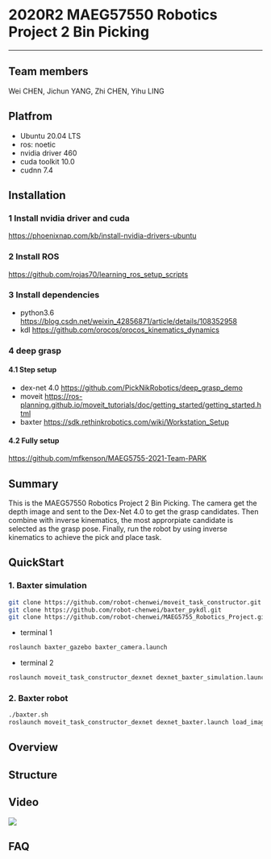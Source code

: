 # 2020R2 MAEG57550 Robotics Project 2 Bin Picking
------

## Team members
Wei CHEN, Jichun YANG, Zhi CHEN, Yihu LING

## Platfrom
+ Ubuntu 20.04 LTS
+ ros: noetic 
+ nvidia driver 460
+ cuda toolkit 10.0
+ cudnn 7.4

## Installation

### 1 Install nvidia driver and cuda
https://phoenixnap.com/kb/install-nvidia-drivers-ubuntu

### 2 Install ROS
https://github.com/rojas70/learning_ros_setup_scripts

### 3 Install dependencies
+ python3.6
https://blog.csdn.net/weixin_42856871/article/details/108352958
+ kdl
https://github.com/orocos/orocos_kinematics_dynamics

### 4 deep grasp
#### 4.1 Step setup
- dex-net 4.0
https://github.com/PickNikRobotics/deep_grasp_demo
- moveit
https://ros-planning.github.io/moveit_tutorials/doc/getting_started/getting_started.html
- baxter
https://sdk.rethinkrobotics.com/wiki/Workstation_Setup

#### 4.2 Fully setup
https://github.com/mfkenson/MAEG5755-2021-Team-PARK

## Summary
This is the MAEG57550 Robotics Project 2 Bin Picking.
The camera get the depth image and sent to the Dex-Net 4.0 to get the grasp candidates.
Then combine with inverse kinematics, the most approrpiate candidate is selected as the grasp pose.
Finally, run the robot by using inverse kinematics to achieve the pick and place task.

## QuickStart

### 1. Baxter simulation
```bash
git clone https://github.com/robot-chenwei/moveit_task_constructor.git
git clone https://github.com/robot-chenwei/baxter_pykdl.git
git clone https://github.com/robot-chenwei/MAEG5755_Robotics_Project.git
```
+ terminal 1
```bash
roslaunch baxter_gazebo baxter_camera.launch
```
+ terminal 2
```bash
roslaunch moveit_task_constructor_dexnet dexnet_baxter_simulation.launch load_image:=false
```

### 2. Baxter robot
```bash
./baxter.sh
roslaunch moveit_task_constructor_dexnet dexnet_baxter.launch load_image:=false
```

## Overview

## Structure

## Video
![](https://www.youtube.com/watch?v=rpCKKMZ19CY)

## FAQ

